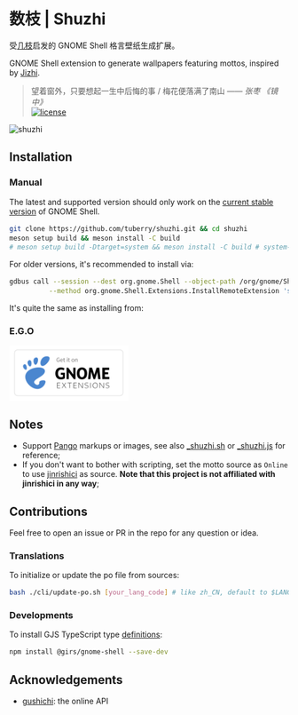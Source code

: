 # 数枝 | Shuzhi

受[几枝](https://github.com/unicar9/jizhi)启发的 GNOME Shell 格言壁纸生成扩展。

GNOME Shell extension to generate wallpapers featuring mottos, inspired by [Jizhi](https://github.com/unicar9/jizhi).

>望着窗外，只要想起一生中后悔的事 / 梅花便落满了南山 —— *张枣 《镜中》*\
[![license]](/LICENSE.md)

![shuzhi](https://user-images.githubusercontent.com/17917040/108039729-7453cc00-7077-11eb-9d91-4beebcef9e97.png)

## Installation

### Manual

The latest and supported version should only work on the [current stable version](https://release.gnome.org/calendar/#branches) of GNOME Shell.

```bash
git clone https://github.com/tuberry/shuzhi.git && cd shuzhi
meson setup build && meson install -C build
# meson setup build -Dtarget=system && meson install -C build # system-wide, default --prefix=/usr/local
```

For older versions, it's recommended to install via:

```bash
gdbus call --session --dest org.gnome.Shell --object-path /org/gnome/Shell \
          --method org.gnome.Shell.Extensions.InstallRemoteExtension 'shuzhi@tuberry'
```

It's quite the same as installing from:

### E.G.O

[<img src="https://raw.githubusercontent.com/andyholmes/gnome-shell-extensions-badge/master/get-it-on-ego.svg?sanitize=true" alt="Get it on GNOME Extensions" height="100" align="middle">][EGO]

## Notes

* Support [Pango](https://docs.gtk.org/Pango/pango_markup.html) markups or images, see also [_shuzhi.sh](/cli/_shuzhi.sh) or [_shuzhi.js](/cli/_shuzhi.js) for reference;
* If you don't want to bother with scripting, set the motto source as `Online` to use [jinrishici] as source. **Note that this project is not affiliated with jinrishici in any way**;

## Contributions

Feel free to open an issue or PR in the repo for any question or idea.

### Translations

To initialize or update the po file from sources:

```bash
bash ./cli/update-po.sh [your_lang_code] # like zh_CN, default to $LANG
```

### Developments

To install GJS TypeScript type [definitions](https://www.npmjs.com/package/@girs/gnome-shell):

```bash
npm install @girs/gnome-shell --save-dev
```

## Acknowledgements

* [gushichi][jinrishici]: the online API

[jinrishici]:https://github.com/xenv/gushici
[license]:https://img.shields.io/badge/license-GPLv3+-green.svg
[EGO]:https://extensions.gnome.org/extension/3985/shu-zhi/
